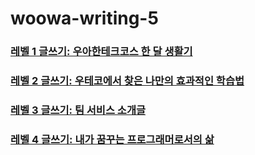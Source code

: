 # woowa-writing-5

### [레벨 1 글쓰기: 우아한테크코스 한 달 생활기](https://github.com/inyeong-kang/woowa-writing-5/blob/main/README.md)
### [레벨 2 글쓰기: 우테코에서 찾은 나만의 효과적인 학습법](https://github.com/inyeong-kang/woowa-writing-5/blob/level2/level2.md)
### [레벨 3 글쓰기: 팀 서비스 소개글](https://github.com/woowacourse-teams/2023-votogether/blob/dev/README.md)
### [레벨 4 글쓰기: 내가 꿈꾸는 프로그래머로서의 삶](https://github.com/inyeong-kang/woowa-writing-5/blob/level3/level4.md)
